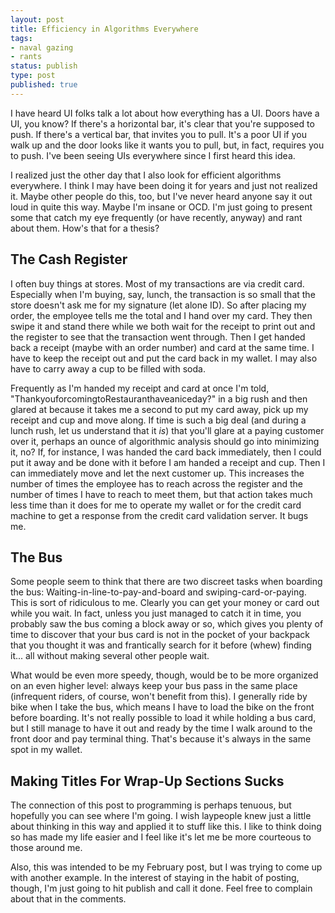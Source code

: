 ```yaml
---
layout: post
title: Efficiency in Algorithms Everywhere
tags:
- naval gazing
- rants
status: publish
type: post
published: true
---
```

I have heard UI folks talk a lot about how everything has a UI. Doors have a UI, you know? If there's a horizontal bar, it's clear that you're supposed to push. If there's a vertical bar, that invites you to pull. It's a poor UI if you walk up and the door looks like it wants you to pull, but, in fact, requires you to push. I've been seeing UIs everywhere since I first heard this idea.

I realized just the other day that I also look for efficient algorithms everywhere. I think I may have been doing it for years and just not realized it. Maybe other people do this, too, but I've never heard anyone say it out loud in quite this way. Maybe I'm insane or OCD. I'm just going to present some that catch my eye frequently (or have recently, anyway) and rant about them. How's that for a thesis?

<h2>The Cash Register</h2>
I often buy things at stores. Most of my transactions are via credit card. Especially when I'm buying, say, lunch, the transaction is so small that the store doesn't ask me for my signature (let alone ID). So after placing my order, the employee tells me the total and I hand over my card. They then swipe it and stand there while we both wait for the receipt to print out and the register to see that the transaction went through. Then I get handed back a receipt (maybe with an order number) and card at the same time. I have to keep the receipt out and put the card back in my wallet. I may also have to carry away a cup to be filled with soda.

Frequently as I'm handed my receipt and card at once I'm told, "ThankyouforcomingtoRestauranthaveaniceday?" in a big rush and then glared at because it takes me a second to put my card away, pick up my receipt and cup and move along. If time is such a big deal (and during a lunch rush, let us understand that it <em>is</em>) that you'll glare at a paying customer over it, perhaps an ounce of algorithmic analysis should go into minimizing it, no? If, for instance, I was handed the card back immediately, then I could put it away and be done with it before I am handed a receipt and cup. Then I can immediately move and let the next customer up. This increases the number of times the employee has to reach across the register and the number of times I have to reach to meet them, but that action takes much less time than it does for me to operate my wallet or for the credit card machine to get a response from the credit card validation server. It bugs me.

<h2>The Bus</h2>
Some people seem to think that there are two discreet tasks when boarding the bus: Waiting-in-line-to-pay-and-board and swiping-card-or-paying. This is sort of ridiculous to me. Clearly you can get your money or card out while you wait. In fact, unless you just managed to catch it in time, you probably saw the bus coming a block away or so, which gives you plenty of time to discover that your bus card is not in the pocket of your backpack that you thought it was and frantically search for it before (whew) finding it... all without making several other people wait.

What would be even more speedy, though, would be to be more organized on an even higher level: always keep your bus pass in the same place (infrequent riders, of course, won't benefit from this). I generally ride by bike when I take the bus, which means I have to load the bike on the front before boarding. It's not really possible to load it while holding a bus card, but I still manage to have it out and ready by the time I walk around to the front door and pay terminal thing. That's because it's always in the same spot in my wallet.

<h2>Making Titles For Wrap-Up Sections Sucks</h2>
The connection of this post to programming is perhaps tenuous, but hopefully you can see where I'm going. I wish laypeople knew just a little about thinking in this way and applied it to stuff like this. I like to think doing so has made my life easier and I feel like it's let me be more courteous to those around me.

Also, this was intended to be my February post, but I was trying to come up with another example. In the interest of staying in the habit of posting, though, I'm just going to hit publish and call it done. Feel free to complain about that in the comments.
